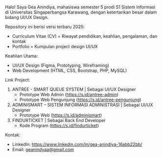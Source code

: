 Halo! Saya Gea Anindiya, mahasiswa semester 5 prodi S1 Sistem Informasi di Universitas Singaperbangsa Karawang, dengan ketertarikan besar dalam bidang UI/UX Design.

Repository ini berisi versi terbaru 2025:
- Curriculum Vitae (CV) = Riwayat pendidikan, keahlian, pengalaman, dan kontak
- Portfolio = Kumpulan project design UI/UX

Keahlian Utama:
- UI/UX Design (Figma, Prototyping, Wireframing)
- Web Development (HTML, CSS, Bootstrap, PHP, MySQL)

Link Project:
1. ANTREE - SMART QUEUE SYSTEM | Sebagai UI/UX Designer
   - Prototype Web Admin
     (https://s.id/antree-admin)
   - Prototype Web Pengunjung
     (https://s.id/antree-pengunjung)
2. ADMINISMART – SISTEM INFORMASI ADMINISTRASI | Sebagai UI/UX Designer
   - Prototype Web
     (https://s.id/adminismart)
3. FINDURTICKET | Sebagai Back End Developer
   - Kode Program
     (https://s.id/findurticket)

Kontak:
- LinkedIn: https://www.linkedin.com/in/gea-anindiya-16abb22bb/
- Email: geanindyaa@gmail.com
 

